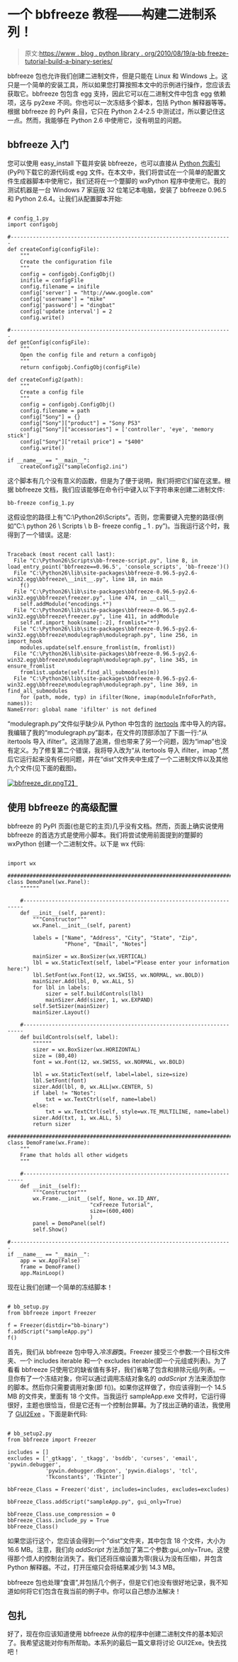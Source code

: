 # 一个 bbfreeze 教程——构建二进制系列！

> 原文:[https://www . blog . python library . org/2010/08/19/a-bb freeze-tutorial-build-a-binary-series/](https://www.blog.pythonlibrary.org/2010/08/19/a-bbfreeze-tutorial-build-a-binary-series/)

bbfreeze 包也允许我们创建二进制文件，但是只能在 Linux 和 Windows 上。这只是一个简单的安装工具，所以如果您打算按照本文中的示例进行操作，您应该去获取它。bbfreeze 包包含 egg 支持，因此它可以在二进制文件中包含 egg 依赖项，这与 py2exe 不同。你也可以一次冻结多个脚本，包括 Python 解释器等等。根据 bbfreeze 的 PyPI 条目，它只在 Python 2.4-2.5 中测试过，所以要记住这一点。然而，我能够在 Python 2.6 中使用它，没有明显的问题。

## bbfreeze 入门

您可以使用 easy_install 下载并安装 bbfreeze，也可以直接从 [Python 包索引](http://pypi.python.org/pypi/bbfreeze/) (PyPI)下载它的源代码或 egg 文件。在本文中，我们将尝试在一个简单的配置文件生成器脚本中使用它，我们还将在一个蹩脚的 wxPython 程序中使用它。我的测试机器是一台 Windows 7 家庭版 32 位笔记本电脑，安装了 bbfreeze 0.96.5 和 Python 2.6.4。让我们从配置脚本开始:

```

# config_1.py
import configobj

#----------------------------------------------------------------------
def createConfig(configFile):
    """
    Create the configuration file
    """
    config = configobj.ConfigObj()
    inifile = configFile
    config.filename = inifile
    config['server'] = "http://www.google.com"
    config['username'] = "mike"
    config['password'] = "dingbat"
    config['update interval'] = 2
    config.write()

#----------------------------------------------------------------------
def getConfig(configFile):
    """
    Open the config file and return a configobj
    """    
    return configobj.ConfigObj(configFile)

def createConfig2(path):
    """
    Create a config file
    """
    config = configobj.ConfigObj()
    config.filename = path
    config["Sony"] = {}
    config["Sony"]["product"] = "Sony PS3"
    config["Sony"]["accessories"] = ['controller', 'eye', 'memory stick']
    config["Sony"]["retail price"] = "$400"
    config.write()

if __name__ == "__main__":
    createConfig2("sampleConfig2.ini")

```

这个脚本有几个没有意义的函数，但是为了便于说明，我们将把它们留在这里。根据 bbfreeze 文档，我们应该能够在命令行中键入以下字符串来创建二进制文件:

 `bb-freeze config_1.py` 

这假设您的路径上有“C:\Python26\Scripts”。否则，您需要键入完整的路径(例如“C:\ python 26 \ Scripts \ b B- freeze config _ 1 . py”)。当我运行这个时，我得到了一个错误。这是:

```

Traceback (most recent call last):
  File "C:\Python26\Scripts\bb-freeze-script.py", line 8, in load_entry_point('bbfreeze==0.96.5', 'console_scripts', 'bb-freeze')()
  File "C:\Python26\lib\site-packages\bbfreeze-0.96.5-py2.6-win32.egg\bbfreeze\__init__.py", line 18, in main
    f()
  File "C:\Python26\lib\site-packages\bbfreeze-0.96.5-py2.6-win32.egg\bbfreeze\freezer.py", line 474, in __call__
    self.addModule("encodings.*")
  File "C:\Python26\lib\site-packages\bbfreeze-0.96.5-py2.6-win32.egg\bbfreeze\freezer.py", line 411, in addModule
    self.mf.import_hook(name[:-2], fromlist="*")
  File "C:\Python26\lib\site-packages\bbfreeze-0.96.5-py2.6-win32.egg\bbfreeze\modulegraph\modulegraph.py", line 256, in import_hook
    modules.update(self.ensure_fromlist(m, fromlist))
  File "C:\Python26\lib\site-packages\bbfreeze-0.96.5-py2.6-win32.egg\bbfreeze\modulegraph\modulegraph.py", line 345, in ensure_fromlist
    fromlist.update(self.find_all_submodules(m))
  File "C:\Python26\lib\site-packages\bbfreeze-0.96.5-py2.6-win32.egg\bbfreeze\modulegraph\modulegraph.py", line 369, in find_all_submodules
    for (path, mode, typ) in ifilter(None, imap(moduleInfoForPath, names)):
NameError: global name 'ifilter' is not defined 
```

“modulegraph.py”文件似乎缺少从 Python 中包含的 [itertools](http://docs.python.org/library/itertools.html) 库中导入的内容。我编辑了我的“modulegraph.py”副本，在文件的顶部添加了下面一行:“从 itertools 导入 ifilter”。这消除了追溯，但也带来了另一个问题，因为“imap”也没有定义。为了修复第二个错误，我将导入改为“从 itertools 导入 ifilter，imap ”,然后它运行起来没有任何问题，并在“dist”文件夹中生成了一个二进制文件以及其他九个文件(见下面的截图)。

[![bbfreeze_dir.png](../Images/b4a69d317f41a7cfaf56ae3b776997d6.png "bbfreeze_dir.png")T2】](https://www.blog.pythonlibrary.org/wp-content/uploads/2010/08/bbfreeze_dir.png)

## 使用 bbfreeze 的高级配置

bbfreeze 的 PyPI 页面(也是它的主页)几乎没有文档。然而，页面上确实说使用 bbfreeze 的首选方式是使用小脚本。我们将尝试使用前面提到的蹩脚的 wxPython 创建一个二进制文件。以下是 wx 代码:

```

import wx

########################################################################
class DemoPanel(wx.Panel):
    """"""

    #----------------------------------------------------------------------
    def __init__(self, parent):
        """Constructor"""
        wx.Panel.__init__(self, parent)

        labels = ["Name", "Address", "City", "State", "Zip",
                  "Phone", "Email", "Notes"]

        mainSizer = wx.BoxSizer(wx.VERTICAL)
        lbl = wx.StaticText(self, label="Please enter your information here:")
        lbl.SetFont(wx.Font(12, wx.SWISS, wx.NORMAL, wx.BOLD))
        mainSizer.Add(lbl, 0, wx.ALL, 5)
        for lbl in labels:
            sizer = self.buildControls(lbl)
            mainSizer.Add(sizer, 1, wx.EXPAND)
        self.SetSizer(mainSizer)
        mainSizer.Layout()

    #----------------------------------------------------------------------
    def buildControls(self, label):
        """"""
        sizer = wx.BoxSizer(wx.HORIZONTAL)
        size = (80,40)
        font = wx.Font(12, wx.SWISS, wx.NORMAL, wx.BOLD)

        lbl = wx.StaticText(self, label=label, size=size)
        lbl.SetFont(font)
        sizer.Add(lbl, 0, wx.ALL|wx.CENTER, 5)
        if label != "Notes":
            txt = wx.TextCtrl(self, name=label)
        else:
            txt = wx.TextCtrl(self, style=wx.TE_MULTILINE, name=label)
        sizer.Add(txt, 1, wx.ALL, 5)
        return sizer

########################################################################
class DemoFrame(wx.Frame):
    """
    Frame that holds all other widgets
    """

    #----------------------------------------------------------------------
    def __init__(self):
        """Constructor"""        
        wx.Frame.__init__(self, None, wx.ID_ANY, 
                          "cxFreeze Tutorial",
                          size=(600,400)
                          )
        panel = DemoPanel(self)        
        self.Show()

#----------------------------------------------------------------------
if __name__ == "__main__":
    app = wx.App(False)
    frame = DemoFrame()
    app.MainLoop()

```

现在让我们创建一个简单的冻结脚本！

```

# bb_setup.py
from bbfreeze import Freezer

f = Freezer(distdir="bb-binary")
f.addScript("sampleApp.py")
f()

```

首先，我们从 bbfreeze 包中导入*冷冻器*类。Freezer 接受三个参数:一个目标文件夹、一个 includes iterable 和一个 excludes iterable(即一个元组或列表)。为了看看 bbfreeze 只使用它的缺省值有多好，我们省略了包含和排除元组/列表。一旦你有了一个冻结对象，你可以通过调用冻结对象名的 *addScript* 方法来添加你的脚本。然后你只需要调用对象(即 f())。如果你这样做了，你应该得到一个 14.5 MB 的文件夹，里面有 18 个文件。当我运行 sampleApp.exe 文件时，它运行得很好，主题也很恰当，但是它还有一个控制台屏幕。为了找出正确的语法，我使用了 [GUI2Exe](http://code.google.com/p/gui2exe/) 。下面是新代码:

```

# bb_setup2.py
from bbfreeze import Freezer

includes = []
excludes = ['_gtkagg', '_tkagg', 'bsddb', 'curses', 'email', 'pywin.debugger',
            'pywin.debugger.dbgcon', 'pywin.dialogs', 'tcl',
            'Tkconstants', 'Tkinter']

bbFreeze_Class = Freezer('dist', includes=includes, excludes=excludes)

bbFreeze_Class.addScript("sampleApp.py", gui_only=True)

bbFreeze_Class.use_compression = 0
bbFreeze_Class.include_py = True
bbFreeze_Class()

```

如果您运行这个，您应该会得到一个“dist”文件夹，其中包含 18 个文件，大小为 16.6 MB。注意，我们向 *addScript* 方法添加了第二个参数:gui_only=True。这使得那个烦人的控制台消失了。我们还将压缩设置为零(我认为没有压缩)，并包含 Python 解释器。不过，打开压缩只会将结果减少到 14.3 MB。

bbfreeze 包也处理“食谱”,并包括几个例子，但是它们也没有很好地记录，我不知道如何将它们包含在我当前的例子中。你可以自己想办法解决！

## 包扎

好了，现在你应该知道使用 bbfreeze 从你的程序中创建二进制文件的基本知识了。我希望这能对你有所帮助。本系列的最后一篇文章将讨论 GUI2Exe。快去找吧！